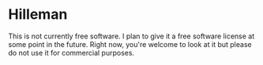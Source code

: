 # Hilleman

This is not currently free software. I plan to give it a free software license at some point in the future. Right now, you're welcome to look at it but please do not use it for commercial purposes.
